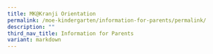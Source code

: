 ```yaml
---
title: MK@Kranji Orientation
permalink: /moe-kindergarten/information-for-parents/permalink/
description: ""
third_nav_title: Information for Parents
variant: markdown
---
```

